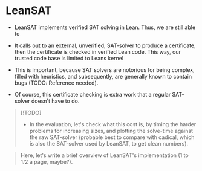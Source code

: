 # LeanSAT

- LeanSAT implements verified SAT solving in Lean. Thus, we are still able to 

- It calls out to an external, unverified, SAT-solver to produce a certificate, then the certificate is checked in verified Lean code. This way, our trusted code base is limited to Leans kernel
- This is important, because SAT solvers are notorious for being complex, filled with heuristics, and subsequently, are generally known to contain bugs (TODO: Reference needed).
- Of course, this certificate checking is extra work that a regular SAT-solver doesn't have to do.

> [!TODO]
> - In the evaluation, let's check what this cost is, by timing the harder problems for increasing sizes, and plotting the solve-time against the raw SAT-solver (probable best to compare with cadical, which is also the SAT-solver used by LeanSAT, to get clean numbers).
> 



> Here, let's write a brief overview of LeanSAT's implementation (1 to 1/2 a page, maybe?).